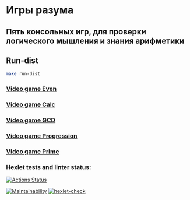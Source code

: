 # Игры разума
## Пять консольных игр, для проверки логического мышления и знания арифметики

## Run-dist

```bash
make run-dist
```


### [Video game Even](https://asciinema.org/a/Zj9FJBsuyLuDTekoNl6HdrR6p)

### [Video game Calc](https://asciinema.org/a/JdaQ6dSBPyO31ssxYJQksztsn)

### [Video game GCD](https://asciinema.org/a/tLVZJJBQBG6oX7IjiWnZEsU1z)

### [Video game Progression](https://asciinema.org/a/zQR1KAS9XJB7AXoN4ATJMVoXX)

### [Video game Prime](https://asciinema.org/a/vLUc3UJGKjHJsXXZ5muai74zC)

### Hexlet tests and linter status:
[![Actions Status](https://github.com/sergeycherkasovv/java-project-61/actions/workflows/hexlet-check.yml/badge.svg)](https://github.com/sergeycherkasovv/java-project-61/actions)

[![Maintainability](https://api.codeclimate.com/v1/badges/644fe54243088980957b/maintainability)](https://codeclimate.com/github/sergeycherkasovv/java-project-61/maintainability)
[![hexlet-check](https://github.com/sergeycherkasovv/java-project-61/actions/workflows/hexlet-check.yml/badge.svg)](https://github.com/sergeycherkasovv/java-project-61/actions/workflows/hexlet-check.yml)